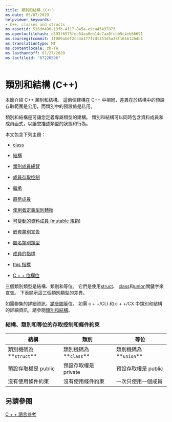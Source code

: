 ```yaml
---
title: 類別和結構 (C++)
ms.date: 05/07/2019
helpviewer_keywords:
- C++, classes and structs
ms.assetid: 516dd496-13fb-4f17-845a-e9ca45437873
ms.openlocfilehash: d593f6575fec64aa0eb14c7aa0fcbb5c4eb66691
ms.sourcegitcommit: 1f009ab0f2cc4a177f2d1353d5a38f164612bdb1
ms.translationtype: MT
ms.contentlocale: zh-TW
ms.lasthandoff: 07/27/2020
ms.locfileid: "87220596"
---
```

# <a name="classes-and-structs-c"></a>類別和結構 (C++)

本節介紹 C++ 類別和結構。 這兩個建構在 C++ 中相同，差異在於結構中的預設存取範圍是公用，而類別中的預設值是私用。

類別和結構是可讓您定義專屬類型的建構。 類別和結構可以同時包含資料成員和成員函式，以讓您描述類型的狀態和行為。

本文包含下列主題：

- [class](../cpp/class-cpp.md)

- [結構](../cpp/struct-cpp.md)

- [類別成員總覽](../cpp/class-member-overview.md)

- [成員存取控制](../cpp/member-access-control-cpp.md)

- [繼承](../cpp/inheritance-cpp.md)

- [靜態成員](../cpp/static-members-cpp.md)

- [使用者定義型別轉換](../cpp/user-defined-type-conversions-cpp.md)

- [可變動的資料成員 (mutable 規範)](../cpp/mutable-data-members-cpp.md)

- [嵌套類別宣告](../cpp/nested-class-declarations.md)

- [匿名類別類型](../cpp/anonymous-class-types.md)

- [成員的指標](../cpp/pointers-to-members.md)

- [this 指標](../cpp/this-pointer.md)

- [C + + 位欄位](../cpp/cpp-bit-fields.md)

三個類別類型是結構、類別和等位。 它們是使用[struct](../cpp/struct-cpp.md)、 [class](../cpp/class-cpp.md)和[union](../cpp/unions.md)關鍵字來宣告。 下表顯示這三個類別類型的差異。

如需聯集的詳細資訊，[請參閱等](../cpp/unions.md)位。 如需 c + +/CLI 和 c + +/CX 中類別和結構的詳細資訊，請參閱[類別和結構](../extensions/classes-and-structs-cpp-component-extensions.md)。

### <a name="access-control-and-constraints-of-structures-classes-and-unions"></a>結構、類別和等位的存取控制和條件約束

|結構|類別|等位|
|----------------|-------------|------------|
|類別機碼為**`struct`**|類別機碼為**`class`**|類別機碼為**`union`**|
|預設存取權是 public|預設存取權是 private|預設存取權是 public|
|沒有使用條件約束|沒有使用條件約束|一次只使用一個成員|

## <a name="see-also"></a>另請參閱

[C + + 語言參考](../cpp/cpp-language-reference.md)
